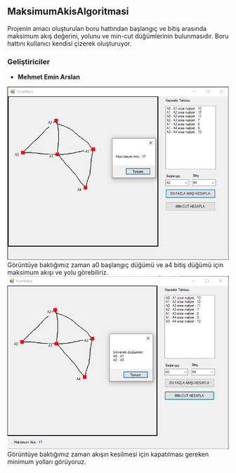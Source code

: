 ## MaksimumAkisAlgoritmasi
Projenin amacı oluşturulan boru hattından başlangıç ve bitiş arasında maksimum akış değerini, yolunu ve min-cut düğümlerinin bulunmasıdır.
Boru hattını kullanıcı kendisi çizerek oluşturuyor.

### Geliştiriciler
- **Mehmet Emin Arslan**

![](Readmefoto/akıs1.png)
Görüntüye baktığımız zaman a0 başlangıç düğümü ve a4 bitiş düğümü için maksimum akışı ve yolu görebiliriz.
![](Readmefoto/akıs2.png) 
Görüntüye baktığımız zaman akışın kesilmesi için kapatılması gereken minimum yolları görüyoruz.
